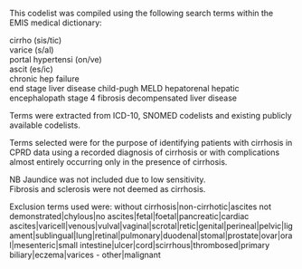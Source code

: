 This codelist was compiled using the following search terms within the EMIS medical dictionary:

cirrho (sis/tic)  
varice (s/al)  
portal hypertensi (on/ve)  
ascit (es/ic)  
chronic hep failure  
end stage liver disease
child-pugh
MELD
hepatorenal
hepatic encephalopath
stage 4 fibrosis
decompensated liver disease

Terms were extracted from ICD-10, SNOMED codelists and existing publicly available codelists.

Terms selected were for the purpose of identifying patients with cirrhosis in CPRD data using a recorded diagnosis of cirrhosis 
or with complications almost entirely occurring only in the presence of cirrhosis.

NB Jaundice was not included due to low sensitivity.  
Fibrosis and sclerosis were not deemed as cirrhosis.

Exclusion terms used were:
without cirrhosis|non-cirrhotic|ascites not demonstrated|chylous|no ascites|fetal|foetal|pancreatic|cardiac ascites|varicell|venous|vulval|vaginal|scrotal|retic|genital|perineal|pelvic|ligament|sublingual|lung|retinal|pulmonary|duodenal|stomal|prostate|ovar|oral|mesenteric|small intestine|ulcer|cord|scirrhous|thrombosed|primary biliary|eczema|varices - other|malignant
